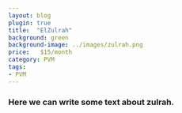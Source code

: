 ```yaml
---
layout: blog
plugin: true
title:  "ElZulrah"
background: green
background-image: ../images/zulrah.png
price:   $15/month
category: PVM
tags:
- PVM
---
```


### Here we can write some text about zulrah.